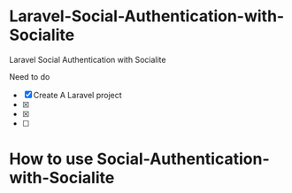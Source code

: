 # Laravel-Social-Authentication-with-Socialite
Laravel Social Authentication with Socialite


Need to do 
- [x]  Create A Laravel project 
- [x] 
- [x] 
- [ ] 



# How to use Social-Authentication-with-Socialite

